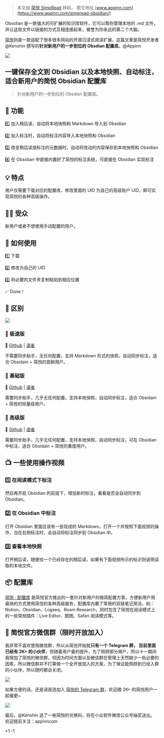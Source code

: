 > 本文由 [简悦 SimpRead](http://ksria.com/simpread/) 转码， 原文地址 [www.appinn.com](https://www.appinn.com/simpread-obsidian/)

Obsidian 是一款强大的可扩展的知识库软件，它可以帮你管理本地的 .md 文件，并让这些文件以链接的方式互相连接起来，被誉为你永远的第二个大脑。

[简悦](https://www.appinn.com/tag/%E7%AE%80%E6%82%A6/)则是一款适配了很多很多网站的开源沉浸式阅读扩展，这篇文章是简悦开发者 @Kenshin 撰写的**针对新用户的一步到位的 Obsdian 配置库**。@Appinn

![](https://static1.appinn.com/stwww/wp-content/uploads/2022/10/simpreadgroup-save-to-Obsidian.jpg)

一键保存全文到 Obsidian 以及本地快照、自动标注，适合新用户的简悦 Obsidian 配置库
--------------------------------------------------

> 针对新用户的一步到位的 Obsdian 配置库。

📝 功能
-----

1️⃣ 加入稍后读，自动将本地快照和 Markdown 导入到 Obsidian

2️⃣ 加入标注时，自动将标注内容导入本地快照和 Obsidian

3️⃣ 改变稍后读或标注的元数据时，自动将改动的内容保存到本地快照和 Obsidian

4️⃣ 在 Obsidian 中直接内置好了简悦的标注系统，可直接在 Obsidian 实现标注

💡 特点
-----

用户仅需要下载对应的配置库，修改里面的 UID 为自己的高级账户 UID，即可实现简悦的各种高级操作。

💁‍♂️ 受众
--------

新用户或者不想使用手动配置的用户。

📝 如何使用
-------

1️⃣ 下载

2️⃣ 修改为自己的 UID

3️⃣ 将必要的文件夹复制粘贴到相应位置

✅ Done！

📖 区别
-----

![](https://imgs.zhubai.love/f4a51d8e8fb4401281b07f82bf0bc7d1.png)

### 📘 极速版

🔗 [Github](https://github.com/Kenshin/simpread-configs/blob/main/obsidian@little/Getting%20Started.md) | [语雀](https://www.yuque.com/kenshin/simpread/xkuecp)

不需要同步助手，无任何配置，支持 Markdown 形式的快照，自动同步标注，适合 Obsidain + 简悦的尝鲜用户。

### 📙 基础版

🔗 [Github](https://github.com/Kenshin/simpread-configs/blob/main/obsidian@localrestapi/Getting%20Started.md) | [语雀](https://www.yuque.com/kenshin/simpread/cg33gh)

需要同步助手，几乎无任何配置，支持本地快照，自动同步标注，适合 Obsidain + 简悦的轻量级用户。

### 📗 高级版

🔗 [Github](https://github.com/Kenshin/simpread-configs/blob/main/obsidian@sync/Getting%20Started.md) | [语雀](https://www.yuque.com/kenshin/simpread/wq35mh)

需要同步助手，几乎无任何配置，支持本地快照，自动同步标注，可在 Obsidian 中标注，适合 Obsidain + 简悦的重度用户。

📺 一些使用操作视频
-----------

### 1️⃣ 在阅读模式下标注

然后再开启 Obsidian 的前提下，增加新的标注，看看是否会自动同步到 Obsidian。

### 2️⃣ 在 Obsidian 中标注

打开 Obsidian 里面应该有一些现成的 Markdown，打开一个并按照下面视频的操作，当在右侧标注时，会自动将标注同步到 Obsidian 中。

### 3️⃣ 查看本地快照

打开稍后读，随便找一个已经存在的稍后读，如果有下面视频所示的标识则说明读取的本地文件。

📦 配置库
------

[简悦 · 配置库](https://www.yuque.com/kenshin/simpread/ds8zk0) 是简悦官方推出的一套针对新用户的极简配置方案，方便新用户用最快的方式使用简悦的各种高级服务，配置库内置了常用的双链笔记用法，如：Notion、Obsidian、Logseq、Roam Research，同时包含了简悦在阅读模式上的一些常规插件：Live Editor、题图、Safari 阅读模式等。

👏 简悦官方微信群（限时开放加入）
------------------

我非常不喜欢使用微信群，所以从简悦开始就**只有一个 Telegram 群， 目前里面已经有 2K+ 的小伙伴**，但随着用户量的提升，为了照顾部分用户，所以十一期间我增加了简悦的微信群，但因为时间方面以及微信群在管理上天然缺少一些必要的因素，所以微信群并不打算做一个全开放加入的方案，为了保证能照顾到已经入群的小伙伴，所以随时都会关闭。

![](https://user-images.githubusercontent.com/81074/197378871-977e9166-5b2f-42db-b573-9e5c9d2864ab.jpeg)

如果方便的话，还是请首选加入 [简悦的 Telegram 群](https://t.me/simpreadgroup)，欢迎跟 2K+ 的简悦用户一起催更~

![](https://imgs.zhubai.love/59adbc6bfc534f4ebb4d02ee0341698e.png)

最后，@Kenshin 送了一些简悦的兑换码，将在小众软件微信公众号抽奖送出。欢迎提前关注：appinncom

+1 -1